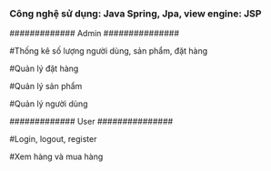 ### Công nghệ sử dụng: Java Spring, Jpa, view engine: JSP


############# Admin ###############

#Thống kê số lượng người dùng, sản phẩm, đặt hàng

#Quản lý đặt hàng

#Quản lý sản phẩm

#Quản lý người dùng

############# User ###############

#Login, logout, register

#Xem hàng và mua hàng

